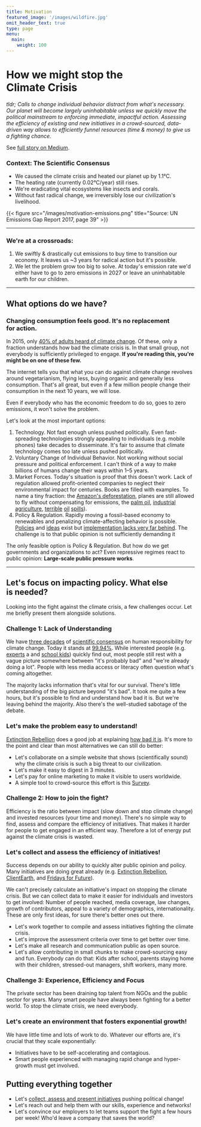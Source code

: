 ```yaml
---
title: Motivation
featured_image: '/images/wildfire.jpg'
omit_header_text: true
type: page
menu:
  main:
    weight: 100
---
```


# How we might stop the Climate Crisis
_tldr; Calls to change individual behavior distract from what's necessary. Our planet will become largely uninhabitable unless we quickly move the political mainstream to enforcing immediate, impactful action. Assessing the efficiency of existing and new initiatives in a crowd-sourced, data-driven way allows to efficiently funnel resources (time & money) to give us a fighting chance._

See [full story on Medium](https://medium.com/@alexthiel/stop-climate-crisis-65239105cf93).

### Context: The Scientific Consensus
* We caused the climate crisis and heated our planet up by 1.1°C.
* The heating rate (currently 0.02°C/year) still rises.
* We're eradicating vital ecosystems like insects and corals.
* Without fast radical change, we irreversibly lose our civilization's livelihood.


{{< figure src="/images/motivation-emissions.png" title="Source: UN Emissions Gap Report 2017, page 39" >}}

---

### We're at a crossroads:
1. We swiftly & drastically cut emissions to buy time to transition our economy. It leaves us ~3 years for radical action but it's possible.
2. We let the problem grow too big to solve. At today's emission rate we'd either have to go to zero emissions in 2027 or leave an uninhabitable earth for our children.



---

## What options do we have?
### Changing consumption feels good. It's no replacement for action.
In 2015, only [40% of adults heard of climate change](https://climatecommunication.yale.edu/publications/analysis-of-a-119-country-survey-predicts-global-climate-change-awareness/). Of these, only a fraction understands how bad the climate crisis is. In that small group, not everybody is sufficiently privileged to engage. **If you're reading this, you're might be on one of these few.**

The internet tells you that what you can do against climate change revolves around vegetarianism, flying less, buying organic and generally less consumption. That's all great, but even if a few million people change their consumption in the next 10 years, we will lose.

Even if everybody who has the economic freedom to do so, goes to zero emissions, it won't solve the problem.

Let's look at the most important options:

1. Technology. Not fast enough unless pushed politically. Even fast-spreading technologies strongly appealing to individuals (e.g. mobile phones) take decades to disseminate. It's fair to assume that climate technology comes too late unless pushed politically.
2. Voluntary Change of Individual Behavior. Not working without social pressure and political enforcement. I can't think of a way to make billions of humans change their ways within 1–5 years.
3. Market Forces. Today's situation is proof that this doesn't work. Lack of regulation allowed profit-oriented companies to neglect their environmental impact for centuries. Books are filled with examples. To name a tiny fraction: the [Amazon's deforestation](https://en.wikipedia.org/wiki/Deforestation_of_the_Amazon_rainforest), planes are still allowed to fly without compensating for emissions, the [palm oil](https://en.wikipedia.org/wiki/Social_and_environmental_impact_of_palm_oil), [industrial agriculture](https://www.ucsusa.org/resources/hidden-costs-industrial-agriculture), [terrible](https://www.bbc.com/news/10313107) [oil](https://en.wikipedia.org/wiki/Exxon_Valdez_oil_spill) [spills](https://en.wikipedia.org/wiki/Deepwater_Horizon_oil_spill)).
4. Policy & Regulation. Rapidly moving a fossil-based economy to renewables and penalizing climate-affecting behavior is possible. [Policies](https://www.eea.europa.eu/themes) and [ideas](https://www.washingtonpost.com/news/opinions/wp/2019/01/02/feature/opinion-here-are-11-climate-change-policies-to-fight-for-in-2019/) exist but [implementation lacks very far behind](https://climateactiontracker.org/). The challenge is to that public opinion is not sufficiently demanding it

The only feasible option is Policy & Regulation. But how do we get governments and organizations to act? Even repressive regimes react to public opinion: **Large-scale public pressure works**.


---

## Let's focus on impacting policy. What else is needed?
Looking into the fight against the climate crisis, a few challenges occur. Let me briefly present them alongside solutions.

### Challenge 1: Lack of Understanding
We have [three decades](https://academic.oup.com/bioscience/article/67/12/1026/4605229) of [scientific consensus](https://skepticalscience.com/97-percent-consensus-cook-et-al-2013.html) on human responsibility for climate change. Today it stands at [99.94%](https://en.wikipedia.org/wiki/Scientific_opinion_on_climate_change#/media/File:The_Consensus_on_Anthropogenic_Global_Warming,_2017.jpg). While interested people (e.g. [experts](https://www.scientists4future.org/) a and [school kids](https://www.fridaysforfuture.org)) quickly find out, most people still rest with a vague picture somewhere between "it's probably bad" and "we're already doing a lot". People with less media access or literacy often question what's coming altogether.

The majority lacks information that's vital for our survival. There's little understanding of the big picture beyond "it's bad". It took me quite a few hours, but it's possible to find and understand how bad it is. But we're leaving behind the majority. Also there's the well-studied sabotage of the debate.

### Let's make the problem easy to understand!
[Extinction Rebellion](https://rebellion.earth/the-truth/the-emergency/) does a good job at explaining [how bad it is](https://rebellion.earth/the-truth/the-emergency/). It's more to the point and clear than most alternatives we can still do better:

* Let's collaborate on a simple website that shows (scientifically sound) why the climate crisis is such a big threat to our civilization.
* Let's make it easy to digest in 3 minutes.
* Let's pay for online marketing to make it visible to users worldwide.
* A simple tool to crowd-source this effort is this [Survey](survey).

### Challenge 2: How to join the fight?
Efficiency is the ratio between impact (slow down and stop climate change) and invested resources (your time and money). There's no simple way to find, assess and compare the efficiency of initiatives. That makes it harder for people to get engaged in an efficient way. Therefore a lot of energy put against the climate crisis is wasted.

### Let's collect and assess the efficiency of initiatives!
Success depends on our ability to quickly alter public opinion and policy. Many initiatives are doing great already (e.g. [Extinction Rebellion](https://rebellion.earth/), [ClientEarth](https://www.clientearth.org/), and [Fridays for Future](https://www.fridaysforfuture.org/)).

We can't precisely calculate an initiative's impact on stopping the climate crisis. But we can collect data to make it easier for individuals and investors to get involved: Number of people reached, media coverage, law changes, growth of contributors, appeal to a variety of demographics, internationality. These are only first ideas, for sure there's better ones out there.

* Let's work together to compile and assess initiatives fighting the climate crisis.
* Let's improve the assessment criteria over time to get better over time.
* Let's make all research and communication public as open source.
* Let's allow contributing in small chunks to make crowd-sourcing easy and fun. Everybody can do that: Kids after school, parents staying home with their children, stressed-out managers, shift workers, many more.

### Challenge 3: Experience, Efficiency and Focus
The private sector has been draining top talent from NGOs and the public sector for years. Many smart people have always been fighting for a better world. To stop the climate crisis, we need everybody.

### Let's create an environment that fosters exponential growth!
We have little time and lots of work to do. Whatever our efforts are, it's crucial that they scale exponentially:

* Initiatives have to be self-accelerating and contagious.
* Smart people experienced with managing rapid change and hyper-growth must get involved.

## Putting everything together

* Let's [collect, assess and present initiatives](initiatives) pushing political change!
* Let's reach out and help them with our skills, experience and networks!
* Let's convince our employers to let teams support the fight a few hours per week! Who'd leave a company that saves the world?
